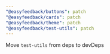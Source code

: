 ```yaml
---
"@easyfeedback/buttons": patch
"@easyfeedback/cards": patch
"@easyfeedback/theme": patch
"@easyfeedback/test-utils": patch
---
```


Move `test-utils` from deps to devDeps
